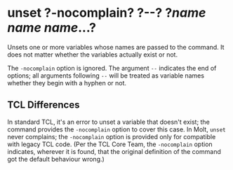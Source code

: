 # unset ?-nocomplain? ?--? ?*name* *name* *name*...?

Unsets one or more variables whose names are passed to the command.
It does not matter whether the variables actually exist or not.

The `-nocomplain` option is ignored.  The argument `--` indicates the
end of options; all arguments following `--` will be treated as variable
names whether they begin with a hyphen or not.

## TCL Differences

In standard TCL, it's an error to unset a variable that doesn't exist; the
command provides the `-nocomplain` option to cover this case. In Molt,
`unset` never complains; the `-nocomplain` option is provided only for
compatible with legacy TCL code.  (Per the TCL Core Team, the `-nocomplain`
option indicates, wherever it is found, that the original definition of the
command got the default behaviour wrong.)
